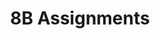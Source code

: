 ---
title: 8B Assignments
layout: assignments
description: >-
  The following links contain assignment descriptions.
intro:
  blurbs:
    - image: /img/illustrations-coffee.svg
      text: >
        Assignment 1
      link: sks/fall2023/8B-english/assignment1/
      disabled:
    - image: /img/illustrations-coffee-gear.svg
      text: >
        Assignment 2
      link: sks/fall2023/8B-english/assignment2/
      disabled:
    - image: /img/illustrations-tutorials.svg
      text: >
        Assignment 3
      link: sks/fall2023/8B-english/assignment3/
      disabled:
    - image: /img/illustrations-meeting-space.svg
      text: >
        Assignment 4
      link: sks/fall2023/8B-english/assignment4/
      disabled: disabled
---